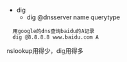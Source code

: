 + dig
  + dig @dnsserver name querytype

```
  用google的dns查询baidu的A记录
  dig @8.8.8.8 www.baidu.com A
```

nslookup用得少，dig用得多
